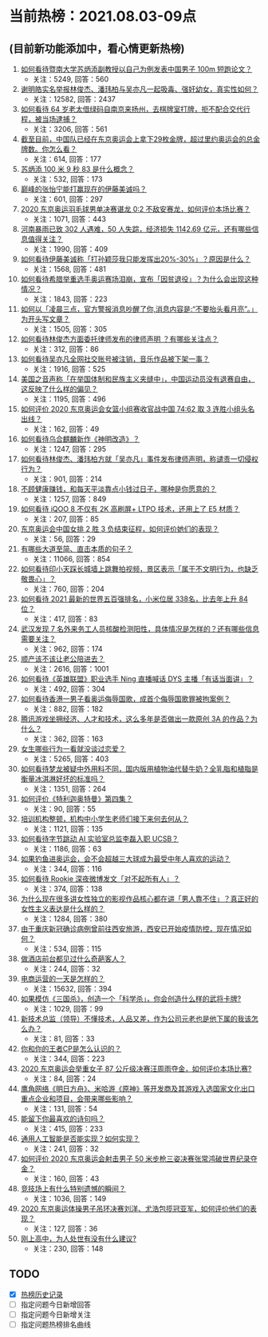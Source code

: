 # 当前热榜：2021.08.03-09点
## (目前新功能添加中，看心情更新热榜)
1. [如何看待暨南大学苏炳添副教授以自己为例发表中国男子 100m 短跑论文？](https://www.zhihu.com/question/476669367)
    * 关注：5249, 回答：560
2. [谢明皓实名举报林俊杰、潘玮柏与吴亦凡一起吸毒、强奸幼女，真实性如何？](https://www.zhihu.com/question/476619729)
    * 关注：12582, 回答：2437
3. [如何看待 64 岁老太借绿码自南京来扬州，去棋牌室打牌，拒不配合交代行程，被当场逮捕？](https://www.zhihu.com/question/476087647)
    * 关注：3206, 回答：561
4. [截至目前，中国队已经在东京奥运会上拿下29枚金牌，超过里约奥运会的总金牌数。你怎么看？](https://www.zhihu.com/question/476762052)
    * 关注：614, 回答：177
5. [苏炳添 100 米 9 秒 83 是什么概念？](https://www.zhihu.com/question/476576078)
    * 关注：532, 回答：173
6. [巅峰的张怡宁能打赢现在的伊藤美诚吗？](https://www.zhihu.com/question/356721490)
    * 关注：601, 回答：297
7. [2020 东京奥运羽毛球男单决赛谌龙 0:2 不敌安赛龙，如何评价本场比赛？](https://www.zhihu.com/question/476802376)
    * 关注：1071, 回答：443
8. [河南暴雨已致 302 人遇难，50 人失踪，经济损失 1142.69 亿元，还有哪些信息值得关注？](https://www.zhihu.com/question/476761481)
    * 关注：1990, 回答：409
9. [如何看待伊藤美诚称「打孙颖莎我只能发挥出20%-30%」？原因是什么？](https://www.zhihu.com/question/476328323)
    * 关注：1568, 回答：481
10. [如何看待希腊举重选手奥运赛场泪崩，宣布「因贫退役」？为什么会出现这种情况？](https://www.zhihu.com/question/476656778)
    * 关注：1843, 回答：223
11. [如何以「凌晨三点，官方警报消息吵醒了你,消息内容是:“不要抬头看月亮”。」为开头写文章？](https://www.zhihu.com/question/476658201)
    * 关注：1505, 回答：305
12. [如何看待林俊杰方面委托律师发布的律师声明 ？有哪些关注点？](https://www.zhihu.com/question/476625365)
    * 关注：312, 回答：86
13. [如何看待吴亦凡全网社交账号被注销，音乐作品被下架一事？](https://www.zhihu.com/question/476605742)
    * 关注：1916, 回答：525
14. [美国之音声称「在举国体制和民族主义夹缝中」，中国运动员没有退赛自由，这反映了什么样的偏见？](https://www.zhihu.com/question/476704336)
    * 关注：1195, 回答：496
15. [如何评价 2020 东京奥运会女篮小组赛收官战中国 74:62 取 3 连胜小组头名出线？](https://www.zhihu.com/question/476757748)
    * 关注：162, 回答：49
16. [如何看待乌合麒麟新作《神明改造》？](https://www.zhihu.com/question/476423755)
    * 关注：1247, 回答：295
17. [如何看待林俊杰、潘玮柏方就「吴亦凡」事件发布律师声明，称谴责一切侵权行为？](https://www.zhihu.com/question/476635025)
    * 关注：901, 回答：214
18. [不顾健康赚钱，和每天平淡靠点小钱过日子，哪种是你愿意的？](https://www.zhihu.com/question/465726151)
    * 关注：1257, 回答：849
19. [如何看待 iQOO 8 不仅有 2K 高刷屏+ LTPO 技术，还用上了 E5 材质？](https://www.zhihu.com/question/475867652)
    * 关注：207, 回答：85
20. [东京奥运会中国女排 2 胜 3 负结束征程，如何评价她们的表现？](https://www.zhihu.com/question/476776540)
    * 关注：56, 回答：29
21. [有哪些大道至简、直击本质的句子？](https://www.zhihu.com/question/466361764)
    * 关注：11066, 回答：854
22. [如何看待印小天踩长城墙上跳舞拍视频，景区表示「属于不文明行为，也缺乏敬畏心」？](https://www.zhihu.com/question/476510675)
    * 关注：760, 回答：204
23. [如何看待 2021 最新的世界五百强排名，小米位居 338名，比去年上升 84 位？](https://www.zhihu.com/question/476702210)
    * 关注：417, 回答：83
24. [武汉发现 7 名外来务工人员核酸检测阳性，具体情况是怎样的？还有哪些信息需要关注？](https://www.zhihu.com/question/476715848)
    * 关注：962, 回答：174
25. [顺产该不该让老公陪进去？](https://www.zhihu.com/question/334044785)
    * 关注：2616, 回答：1001
26. [如何看待《英雄联盟》职业选手 Ning 直播喊话 DYS 主播「有话当面讲」？](https://www.zhihu.com/question/476605757)
    * 关注：492, 回答：304
27. [如何看待香港一男子看奥运侮辱国歌，成首个侮辱国歌罪被拘案例？](https://www.zhihu.com/question/476501192)
    * 关注：882, 回答：182
28. [腾讯游戏坐拥经济、人才和技术，这么多年是否做出一款原创 3A 的作品？为什么？](https://www.zhihu.com/question/475625594)
    * 关注：362, 回答：163
29. [女生哪些行为一看就没谈过恋爱？](https://www.zhihu.com/question/274051741)
    * 关注：5265, 回答：403
30. [如何看待梦龙被疑中外用料不同，国内版用植物油代替牛奶？全乳脂和植脂是衡量冰淇淋好坏的标准吗？](https://www.zhihu.com/question/476597655)
    * 关注：1351, 回答：264
31. [如何评价《特利迦奥特曼》第四集？](https://www.zhihu.com/question/476160627)
    * 关注：90, 回答：55
32. [培训机构整顿，机构中小学生老师们接下来何去何从？](https://www.zhihu.com/question/475968082)
    * 关注：1121, 回答：135
33. [如何看待字节跳动 AI 实验室总监李磊入职 UCSB？](https://www.zhihu.com/question/476449476)
    * 关注：1186, 回答：63
34. [如果钓鱼进奥运会，会不会超越三大球成为最受中年人喜欢的运动？](https://www.zhihu.com/question/476096991)
    * 关注：344, 回答：116
35. [如何看待 Rookie 深夜微博发文「对不起所有人」？](https://www.zhihu.com/question/476610794)
    * 关注：374, 回答：138
36. [为什么现在很多讲女性独立的影视作品核心都在讲「男人靠不住」？真正好的女性主义表达是什么样的？](https://www.zhihu.com/question/475930639)
    * 关注：1284, 回答：380
37. [由于重庆新冠确诊病例曾前往西安旅游，西安已开始疫情防控，现在情况如何？](https://www.zhihu.com/question/475716255)
    * 关注：534, 回答：115
38. [做酒店前台都见过什么奇葩客人？](https://www.zhihu.com/question/466983707)
    * 关注：244, 回答：32
39. [电商运营的一天是怎样的？](https://www.zhihu.com/question/26504506)
    * 关注：15632, 回答：394
40. [如果模仿《三国杀》，创造一个「科学杀」，你会创造什么样的武将卡牌?](https://www.zhihu.com/question/452646740)
    * 关注：1029, 回答：99
41. [新技术总监（领导）不懂技术，人品又差，作为公司元老也是他下属的我该怎么办？](https://www.zhihu.com/question/476358935)
    * 关注：81, 回答：33
42. [你和你的王者CP是怎么认识的？](https://www.zhihu.com/question/465183546)
    * 关注：344, 回答：223
43. [2020 东京奥运会举重女子 87 公斤级决赛汪周雨夺金，如何评价本场比赛?](https://www.zhihu.com/question/476731771)
    * 关注：84, 回答：24
44. [鹰角网络《明日方舟》、米哈游《原神》等开发商及其游戏入选国家文化出口重点企业和项目，会带来哪些影响？](https://www.zhihu.com/question/476286989)
    * 关注：131, 回答：54
45. [能留下你最喜欢的诗句吗？](https://www.zhihu.com/question/470650594)
    * 关注：415, 回答：233
46. [通用人工智能是否能实现？如何实现？](https://www.zhihu.com/question/298805901)
    * 关注：241, 回答：32
47. [如何评价 2020 东京奥运会射击男子 50 米步枪三姿决赛张常鸿破世界纪录夺金？](https://www.zhihu.com/question/476742770)
    * 关注：160, 回答：43
48. [竞技场上有什么特别遗憾的瞬间？](https://www.zhihu.com/question/268061280)
    * 关注：1036, 回答：149
49. [2020 东京奥运体操男子吊环决赛刘洋、尤浩包揽冠亚军，如何评价他们的表现？](https://www.zhihu.com/question/476747699)
    * 关注：127, 回答：36
50. [刚上高中，为人处世有没有什么建议?](https://www.zhihu.com/question/476627090)
    * 关注：230, 回答：148
## TODO
* [x] [热榜历史记录](hot_history/AllHot.md)
* [ ] 指定问题今日新增回答
* [ ] 指定问题今日新增关注
* [ ] 指定问题热榜排名曲线
